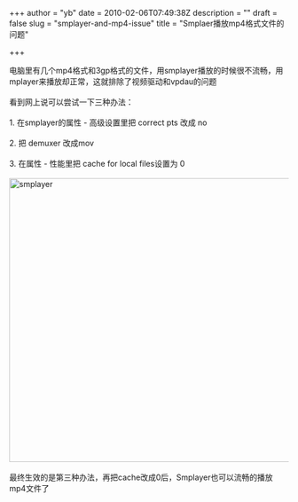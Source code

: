 +++
author = "yb"
date = 2010-02-06T07:49:38Z
description = ""
draft = false
slug = "smplayer-and-mp4-issue"
title = "Smplaer播放mp4格式文件的问题"

+++


电脑里有几个mp4格式和3gp格式的文件，用smplayer播放的时候很不流畅，用mplayer来播放却正常，这就排除了视频驱动和vpdau的问题<br /><br />看到网上说可以尝试一下三种办法：<br /><br />1. 在smplayer的属性 - 高级设置里把 correct pts 改成 no<br /><br />2. 把 demuxer 改成mov<br /><br />3. 在属性 - 性能里把 cache for local files设置为 0 <br /><br /><a href="http://i773.photobucket.com/albums/yy16/yongbin0/Screenshot/smplayer.png" target="_blank"><img src="http://i773.photobucket.com/albums/yy16/yongbin0/Screenshot/smplayer.png" alt="smplayer" style="width: 512px;" border="0" /></a><br /><br />最终生效的是第三种办法，再把cache改成0后，Smplayer也可以流畅的播放mp4文件了<br />

